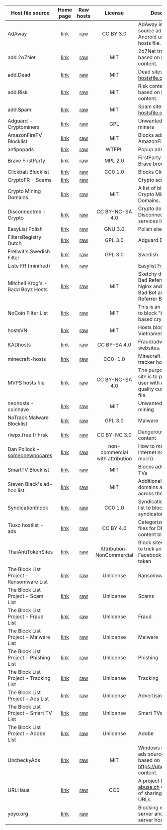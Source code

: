 | Host file source | Home page | Raw hosts | License | Description |
| ---------------- | :-------: | :-------: | :-----: | ----------- |
AdAway |[link](https://adaway.org/) | [raw](https://raw.githubusercontent.com/AdAway/adaway.github.io/master/hosts.txt) | CC BY 3.0 | AdAway is an open source ad blocker for Android using the hosts file.
add.2o7Net |[link](https://github.com/FadeMind/hosts.extras) | [raw](https://raw.githubusercontent.com/FadeMind/hosts.extras/master/add.2o7Net/hosts) | MIT | 2o7Net tracking sites based on [hostsfile.org](https://www.hostsfile.org/hosts.html) content.
add.Dead |[link](https://github.com/FadeMind/hosts.extras) | [raw](https://raw.githubusercontent.com/FadeMind/hosts.extras/master/add.Dead/hosts) | MIT | Dead sites based on [hostsfile.org](https://www.hostsfile.org/hosts.html) content.
add.Risk |[link](https://github.com/FadeMind/hosts.extras) | [raw](https://raw.githubusercontent.com/FadeMind/hosts.extras/master/add.Risk/hosts) | MIT | Risk content sites based on [hostsfile.org](https://www.hostsfile.org/hosts.html) content.
add.Spam |[link](https://github.com/FadeMind/hosts.extras) | [raw](https://raw.githubusercontent.com/FadeMind/hosts.extras/master/add.Spam/hosts) | MIT | Spam sites based on [hostsfile.org](https://www.hostsfile.org/hosts.html) content.
Adguard - Cryptominers | [link](https://github.com/AdguardTeam/AdguardFilters/tree/master) | [raw](https://raw.githubusercontent.com/AdguardTeam/AdguardFilters/master/BaseFilter/sections/cryptominers.txt) | GPL | Unwanted crypto miners
AmazonFireTV Blocklist | [link](https://github.com/Perflyst/PiHoleBlocklist) | [raw](https://raw.githubusercontent.com/Perflyst/PiHoleBlocklist/refs/heads/master/AmazonFireTV.txt) | MIT | Blocks ads on AmazonFire TVs
antipopads | [link](https://github.com/Veticia/antipopads) | [raw](https://raw.githubusercontent.com/Veticia/antipopads/master/hosts) | WTFPL | Popup ads
Brave FirstParty | [link](https://github.com/brave/adblock-lists) | [raw](https://raw.githubusercontent.com/brave/adblock-lists/master/brave-lists/brave-firstparty.txt) | MPL 2.0 | FirstParty list that Brave browser uses
Clickbait Blocklist | [link](https://github.com/cpeterso/clickbait-blocklist/) | [raw](https://raw.githubusercontent.com/cpeterso/clickbait-blocklist/master/clickbait-blocklist.txt) | CC0 1.0 | Blocks Clickbait
CryptoFR - Scams | [link](https://github.com/CryptoFR/crypto-scams-fr) | [raw](https://raw.githubusercontent.com/CryptoFR/crypto-scams-fr/master/misc.txt) | | Crypto scam sites
Crypto Mining Domains | [link](https://laniksj.github.io/ubo-filters/) | [raw](https://raw.githubusercontent.com/LanikSJ/ubo-filters/master/filters/cryptomining-domains.txt) | MIT | A list of blocked Crypto Mining Domains.
Disconnectme - Crypto | [link](https://github.com/erkexzcx/disconnectme-pihole) |  [raw](https://raw.githubusercontent.com/erkexzcx/disconnectme-pihole/master/services_Cryptomining.txt) | CC BY-NC-SA 4.0 | Crypto domains from Disconnectme services list
EasyList Polish | [link](https://easylist.to/) | [raw](https://filters.adtidy.org/extension/chromium/filters/246.txt) | GNU 3.0 | Polish sites
FiltersRegistry Dutch | [link](https://github.com/AdguardTeam/AdGuardFilters) | [raw](https://raw.githubusercontent.com/AdguardTeam/FiltersRegistry/master/filters/filter_8_Dutch/filter.txt) | GPL 3.0 | Adguard Dutch
Frellwit's Swedish Filter | [link](https://github.com/lassekongo83/Frellwits-filter-lists) | [raw](https://raw.githubusercontent.com/lassekongo83/Frellwits-filter-lists/master/Frellwits-Swedish-Filter.txt) | GPL 3.0 | Swedish
Liste FR (minified) | [link](https://easylist.to/) | [raw](https://easylist-downloads.adblockplus.org/liste_fr-minified.txt) | | Easylist French
Mitchell Krog's - Badd Boyz Hosts |[link](https://github.com/mitchellkrogza/Badd-Boyz-Hosts) | [raw](https://raw.githubusercontent.com/mitchellkrogza/Badd-Boyz-Hosts/master/hosts) | MIT | Sketchy domains and Bad Referrers from my Nginx and Apache Bad Bot and Spam Referrer Blockers
NoCoin Filter List | [link](https://github.com/hoshsadiq/adblock-nocoin-list/) | [raw](https://raw.githubusercontent.com/hoshsadiq/adblock-nocoin-list/master/hosts.txt) | MIT | This is an adblock list to block "browser-based crypto mining".
hostsVN |[link](https://github.com/bigdargon/hostsVN) | [raw](https://raw.githubusercontent.com/bigdargon/hostsVN/master/option/hosts-VN) | MIT | Hosts block ads of Vietnamese
KADhosts |[link](https://kadantiscam.netlify.app/) | [raw](https://raw.githubusercontent.com/FiltersHeroes/KADhosts/master/KADhosts.txt) | CC BY-SA 4.0 | Fraud/adware/scam websites.
minecraft-hosts |[link](https://github.com/jamiemansfield/minecraft-hosts) | [raw](https://raw.githubusercontent.com/jamiemansfield/minecraft-hosts/master/lists/tracking.txt) | CC0-1.0 | Minecraft related tracker hosts
MVPS hosts file |[link](https://winhelp2002.mvps.org/) | [raw](https://winhelp2002.mvps.org/hosts.txt) | CC BY-NC-SA 4.0 | The purpose of this site is to provide the user with a high quality custom HOSTS file.
neohosts - coinhave | [link](https://github.com/neoFelhz/neohosts) | [raw](https://raw.githubusercontent.com/neoFelhz/neohosts/refs/heads/data/_data/extra/coinhave.txt) | MIT | Unwanted Crypto mining
NoTrack Malware Blocklist | [link](https://quidsup.net/notrack/blocklist.php) | [raw](https://quidsup.net/notrack/blocklist.php?download=malware) | GPL 3.0 | Malware
rlwpx.free.fr.hrsk | [link](http://rlwpx.free.fr/WPFF/hosts.htm) | [raw](https://raw.githubusercontent.com/FadeMind/hosts.extras/refs/heads/master/rlwpx.free.fr.hrsk/hosts) | CC BY-NC 3.0 | Dangerous/risk content
Dan Pollock – [someonewhocares](https://someonewhocares.org/) |[link](https://someonewhocares.org/hosts/) | [raw](https://someonewhocares.org/hosts/zero/hosts) | non-commercial with attribution | How to make the internet not suck (as much).
SmartTV Blocklist | [link](https://github.com/Perflyst/PiHoleBlocklist) | [raw](https://raw.githubusercontent.com/Perflyst/PiHoleBlocklist/refs/heads/master/SmartTV.txt) | MIT | Blocks ads on smart TVs
Steven Black's ad-hoc list |[link](https://github.com/StevenBlack/hosts/blob/master/data/StevenBlack/hosts) | [raw](https://raw.githubusercontent.com/StevenBlack/hosts/master/data/StevenBlack/hosts) | MIT | Additional sketch domains as I come across them.
Syndicationblock | [link](https://github.com/duskwuff/syndicationblock) | [raw](https://raw.githubusercontent.com/duskwuff/syndicationblock/master/filters.txt) | CC0 1.0 | SyndicationBlock is a list to block content syndicators.
Tiuxo hostlist - ads |[link](https://github.com/tiuxo/hosts) | [raw](https://raw.githubusercontent.com/tiuxo/hosts/master/ads) | CC BY 4.0 | Categorized hosts files for DNS based content blocking
ThaiAntiTokenSites | [link](https://github.com/kowith337/ThaiAntiTokenSites) | [raw](https://raw.githubusercontent.com/kowith337/ThaiAntiTokenSites/refs/heads/master/AntiPumpSites_domains.txt) | Attribution-NonCommercial | Block sites that know to trick and gain Facebook access token
The Block List Project - Ransomware List | [link](https://blocklist.site/) | [raw](https://blocklistproject.github.io/Lists/ransomware.txt) | Unlicense | Ransomware
The Block List Project - Scam List | [link](https://blocklist.site/) | [raw](https://blocklistproject.github.io/Lists/scam.txt) | Unlicense | Scams
The Block List Project - Fraud List | [link](https://blocklist.site/) | [raw](https://blocklistproject.github.io/Lists/fraud.txt) | Unlicense | Fraud
The Block List Project - Malware List | [link](https://blocklist.site/) | [raw](https://blocklistproject.github.io/Lists/malware.txt) | Unlicense | Malware
The Block List Project - Phishing List | [link](https://blocklist.site/) | [raw](https://blocklistproject.github.io/Lists/phishing.txt) | Unlicense | Phishing
The Block List Project - Tracking List | [link](https://blocklist.site/) | [raw](https://blocklistproject.github.io/Lists/tracking.txt) | Unlicense | Tracking
The Block List Project - Ads List | [link](https://blocklist.site/) | [raw](https://blocklistproject.github.io/Lists/ads.txt) | Unlicense | Advertising
The Block List Project - Smart TV List | [link](https://blocklist.site/) | [raw](https://blocklistproject.github.io/Lists/smart-tv.txt) | Unlicense | Smart TVs
The Block List Project - Adobe List | [link](https://blocklist.site/) | [raw](https://blocklistproject.github.io/Lists/adobe.txt) | Unlicense | Adobe
UncheckyAds |[link](https://github.com/FadeMind/hosts.extras) | [raw](https://raw.githubusercontent.com/FadeMind/hosts.extras/master/UncheckyAds/hosts) | MIT | Windows installers ads sources sites based on https://unchecky.com/ content.
URLHaus |[link](https://urlhaus.abuse.ch/) | [raw](https://urlhaus.abuse.ch/downloads/hostfile/) | CC0 | A project from [abuse.ch](https://abuse.ch/) with the goal of sharing malicious URLs.
yoyo.org |[link](https://pgl.yoyo.org/adservers/) | [raw](https://pgl.yoyo.org/adservers/serverlist.php?hostformat=hosts&mimetype=plaintext&useip=0.0.0.0) |  | Blocking with ad server and tracking server hostnames.

